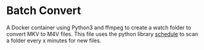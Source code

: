 # Batch Convert
 A Docker container using Python3 and ffmpeg to create a watch folder to convert MKV to M4V files. This file uses the python library [schedule](https://schedule.readthedocs.io/en/stable/index.html) to scan a folder every x minutes for new files.
